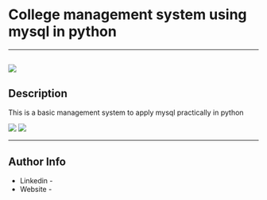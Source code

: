 # College management system using mysql in python
---
![](https://github.com/Rajat-zee/py-mysql/tree/main/image/ea.gif)
---
## Description

This is a basic management system to apply mysql practically in python

![](https://github.com/Rajat-zee/py-mysql/tree/main/image/ea2.gif)
![](https://github.com/Rajat-zee/py-mysql/tree/main/image/ea3.gif)

---
## Author Info

- Linkedin - 
- Website - 
